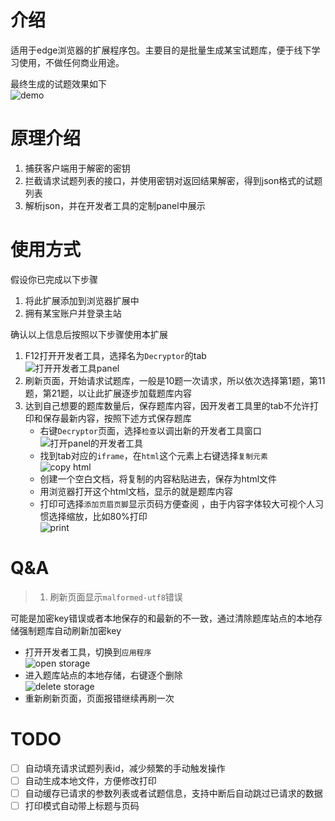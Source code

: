 # 介绍

适用于edge浏览器的扩展程序包。主要目的是批量生成某宝试题库，便于线下学习使用，不做任何商业用途。

最终生成的试题效果如下
<br/>![demo](img/demo.png)

# 原理介绍

1. 捕获客户端用于解密的密钥
2. 拦截请求试题列表的接口，并使用密钥对返回结果解密，得到json格式的试题列表
3. 解析json，并在开发者工具的定制panel中展示

# 使用方式

假设你已完成以下步骤
1. 将此扩展添加到浏览器扩展中
2. 拥有某宝账户并登录主站

确认以上信息后按照以下步骤使用本扩展

1. F12打开开发者工具，选择名为`Decryptor`的tab
<br/>![打开开发者工具panel](img/openpanel.png)
2. 刷新页面，开始请求试题库，一般是10题一次请求，所以依次选择第1题，第11题，第21题，以让此扩展逐步加载题库内容
3. 达到自己想要的题库数量后，保存题库内容，因开发者工具里的tab不允许打印和保存最新内容，按照下述方式保存题库
   - 右键`Decryptor`页面，选择`检查`以调出新的开发者工具窗口
   <br/>![打开panel的开发者工具](img/opendevforpanel.png)
   - 找到tab对应的`iframe`，在`html`这个元素上右键选择`复制元素`
   <br/>![copy html](img/copyhtml.png)
   - 创建一个空白文档，将复制的内容粘贴进去，保存为html文件
   - 用浏览器打开这个html文档，显示的就是题库内容
   - 打印可选择`添加页眉页脚`显示页码方便查阅 ，由于内容字体较大可视个人习惯选择缩放，比如80%打印
   <br/>![print](img/print.png)

# Q&A

> 1. 刷新页面显示`malformed-utf8`错误

可能是加密key错误或者本地保存的和最新的不一致，通过清除题库站点的本地存储强制题库自动刷新加密key
- 打开开发者工具，切换到`应用程序`
<br/>![open storage](img/openstorage.png)
- 进入题库站点的本地存储，右键逐个删除
<br/>![delete storage](img/deletestorage.png)
- 重新刷新页面，页面报错继续再刷一次

# TODO

- [ ] 自动填充请求试题列表id，减少频繁的手动触发操作
- [ ] 自动生成本地文件，方便修改打印
- [ ] 自动缓存已请求的参数列表或者试题信息，支持中断后自动跳过已请求的数据
- [ ] 打印模式自动带上标题与页码